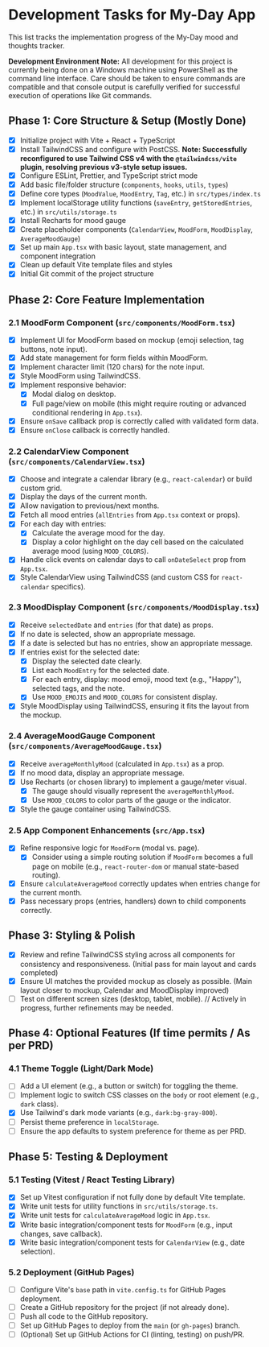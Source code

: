 # Development Tasks for My-Day App

This list tracks the implementation progress of the My-Day mood and thoughts tracker.

**Development Environment Note:** All development for this project is currently being done on a Windows machine using PowerShell as the command line interface. Care should be taken to ensure commands are compatible and that console output is carefully verified for successful execution of operations like Git commands.

## Phase 1: Core Structure & Setup (Mostly Done)

- [x] Initialize project with Vite + React + TypeScript
- [x] Install TailwindCSS and configure with PostCSS. **Note: Successfully reconfigured to use Tailwind CSS v4 with the `@tailwindcss/vite` plugin, resolving previous v3-style setup issues.**
- [x] Configure ESLint, Prettier, and TypeScript strict mode
- [x] Add basic file/folder structure (`components`, `hooks`, `utils`, `types`)
- [x] Define core types (`MoodValue`, `MoodEntry`, `Tag`, etc.) in `src/types/index.ts`
- [x] Implement localStorage utility functions (`saveEntry`, `getStoredEntries`, etc.) in `src/utils/storage.ts`
- [x] Install Recharts for mood gauge
- [x] Create placeholder components (`CalendarView`, `MoodForm`, `MoodDisplay`, `AverageMoodGauge`)
- [x] Set up main `App.tsx` with basic layout, state management, and component integration
- [x] Clean up default Vite template files and styles
- [x] Initial Git commit of the project structure

## Phase 2: Core Feature Implementation

### 2.1 MoodForm Component (`src/components/MoodForm.tsx`)
- [x] Implement UI for MoodForm based on mockup (emoji selection, tag buttons, note input).
- [x] Add state management for form fields within MoodForm.
- [x] Implement character limit (120 chars) for the note input.
- [x] Style MoodForm using TailwindCSS.
- [x] Implement responsive behavior:
    - [x] Modal dialog on desktop.
    - [x] Full page/view on mobile (this might require routing or advanced conditional rendering in `App.tsx`).
- [x] Ensure `onSave` callback prop is correctly called with validated form data.
- [x] Ensure `onClose` callback is correctly handled.

### 2.2 CalendarView Component (`src/components/CalendarView.tsx`)
- [x] Choose and integrate a calendar library (e.g., `react-calendar`) or build custom grid.
- [x] Display the days of the current month.
- [x] Allow navigation to previous/next months.
- [x] Fetch all mood entries (`allEntries` from `App.tsx` context or props).
- [x] For each day with entries:
    - [x] Calculate the average mood for the day.
    - [x] Display a color highlight on the day cell based on the calculated average mood (using `MOOD_COLORS`).
- [x] Handle click events on calendar days to call `onDateSelect` prop from `App.tsx`.
- [x] Style CalendarView using TailwindCSS (and custom CSS for `react-calendar` specifics).

### 2.3 MoodDisplay Component (`src/components/MoodDisplay.tsx`)
- [x] Receive `selectedDate` and `entries` (for that date) as props.
- [x] If no date is selected, show an appropriate message.
- [x] If a date is selected but has no entries, show an appropriate message.
- [x] If entries exist for the selected date:
    - [x] Display the selected date clearly.
    - [x] List each `MoodEntry` for the selected date.
    - [x] For each entry, display: mood emoji, mood text (e.g., "Happy"), selected tags, and the note.
    - [x] Use `MOOD_EMOJIS` and `MOOD_COLORS` for consistent display.
- [x] Style MoodDisplay using TailwindCSS, ensuring it fits the layout from the mockup.

### 2.4 AverageMoodGauge Component (`src/components/AverageMoodGauge.tsx`)
- [x] Receive `averageMonthlyMood` (calculated in `App.tsx`) as a prop.
- [x] If no mood data, display an appropriate message.
- [x] Use Recharts (or chosen library) to implement a gauge/meter visual.
    - [x] The gauge should visually represent the `averageMonthlyMood`.
    - [x] Use `MOOD_COLORS` to color parts of the gauge or the indicator.
- [x] Style the gauge container using TailwindCSS.

### 2.5 App Component Enhancements (`src/App.tsx`)
- [x] Refine responsive logic for `MoodForm` (modal vs. page).
    - [x] Consider using a simple routing solution if `MoodForm` becomes a full page on mobile (e.g., `react-router-dom` or manual state-based routing).
- [x] Ensure `calculateAverageMood` correctly updates when entries change for the current month.
- [x] Pass necessary props (entries, handlers) down to child components correctly.

## Phase 3: Styling & Polish

- [x] Review and refine TailwindCSS styling across all components for consistency and responsiveness. (Initial pass for main layout and cards completed)
- [x] Ensure UI matches the provided mockup as closely as possible. (Main layout closer to mockup, Calendar and MoodDisplay improved)
- [ ] Test on different screen sizes (desktop, tablet, mobile). // Actively in progress, further refinements may be needed.

## Phase 4: Optional Features (If time permits / As per PRD)

### 4.1 Theme Toggle (Light/Dark Mode)
- [ ] Add a UI element (e.g., a button or switch) for toggling the theme.
- [ ] Implement logic to switch CSS classes on the `body` or root element (e.g., `dark` class).
- [x] Use Tailwind's dark mode variants (e.g., `dark:bg-gray-800`).
- [ ] Persist theme preference in `localStorage`.
- [ ] Ensure the app defaults to system preference for theme as per PRD.

## Phase 5: Testing & Deployment

### 5.1 Testing (Vitest / React Testing Library)
- [x] Set up Vitest configuration if not fully done by default Vite template.
- [x] Write unit tests for utility functions in `src/utils/storage.ts`.
- [x] Write unit tests for `calculateAverageMood` logic in `App.tsx`.
- [x] Write basic integration/component tests for `MoodForm` (e.g., input changes, save callback).
- [x] Write basic integration/component tests for `CalendarView` (e.g., date selection).

### 5.2 Deployment (GitHub Pages)
- [ ] Configure Vite's `base` path in `vite.config.ts` for GitHub Pages deployment.
- [ ] Create a GitHub repository for the project (if not already done).
- [ ] Push all code to the GitHub repository.
- [ ] Set up GitHub Pages to deploy from the `main` (or `gh-pages`) branch.
- [ ] (Optional) Set up GitHub Actions for CI (linting, testing) on push/PR. 